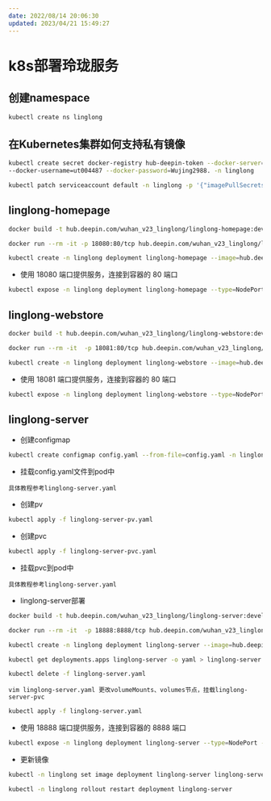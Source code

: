 ```yaml
---
date: 2022/08/14 20:06:30
updated: 2023/04/21 15:49:27
---
```


# k8s部署玲珑服务

## 创建namespace

```bash
kubectl create ns linglong
```

## 在Kubernetes集群如何支持私有镜像

```bash
kubectl create secret docker-registry hub-deepin-token --docker-server=hub.deepin.com \
--docker-username=ut004487 --docker-password=Wujing2988. -n linglong
```

```bash
kubectl patch serviceaccount default -n linglong -p '{"imagePullSecrets": [{"name": "hub-deepin-token"}]}'
```

## linglong-homepage

```bash
docker build -t hub.deepin.com/wuhan_v23_linglong/linglong-homepage:develop-snipe .
```

```bash
docker run --rm -it -p 18080:80/tcp hub.deepin.com/wuhan_v23_linglong/linglong-homepage:develop-snipe
```

```bash
kubectl create -n linglong deployment linglong-homepage --image=hub.deepin.com/wuhan_v23_linglong/linglong-homepage:develop-snipe
```
<!-- 
```bash
kubectl get deployments.apps linglong-homepage -o yaml > linglong-homepage.yaml
```

```bash
kubectl delete -f linglong-homepage.yaml
```

```text
vim linglong-homepage.yaml 将 namespace 从 default改为 linglong
```

```bash
kubectl apply -f linglong-homepage.yaml
``` -->

- 使用 18080 端口提供服务，连接到容器的 80 端口

```bash
kubectl expose -n linglong deployment linglong-homepage --type=NodePort --port=18080 --target-port=80
```

## linglong-webstore

```bash
docker build -t hub.deepin.com/wuhan_v23_linglong/linglong-webstore:develop-snipe .
```

```bash
docker run --rm -it  -p 18081:80/tcp hub.deepin.com/wuhan_v23_linglong/linglong-webstore:develop-snipe
```

```bash
kubectl create -n linglong deployment linglong-webstore --image=hub.deepin.com/wuhan_v23_linglong/linglong-webstore:develop-snipe
```

<!-- ```bash
kubectl get deployments.apps linglong-webstore -o yaml > linglong-webstore.yaml
```

```bash
kubectl delete -f linglong-webstore.yaml
```

```text
vim linglong-webstore.yaml 将 namespace 从 default改为 linglong
```

```bash
kubectl apply -f linglong-webstore.yaml
``` -->

- 使用 18081 端口提供服务，连接到容器的 80 端口

```bash
kubectl expose -n linglong deployment linglong-webstore --type=NodePort --port=18081 --target-port=80
```

## linglong-server

- 创建configmap

```bash
kubectl create configmap config.yaml --from-file=config.yaml -n linglong
```

- 挂载config.yaml文件到pod中

```text
具体教程参考linglong-server.yaml
```

- 创建pv

```bash
kubectl apply -f linglong-server-pv.yaml
```

- 创建pvc

```bash
kubectl apply -f linglong-server-pvc.yaml
```

- 挂载pvc到pod中

```text
具体教程参考linglong-server.yaml
```

- linglong-server部署

```bash
docker build -t hub.deepin.com/wuhan_v23_linglong/linglong-server:develop-snipe .
```

```bash
docker run --rm -it  -p 18888:8888/tcp hub.deepin.com/wuhan_v23_linglong/linglong-server:develop-snipe
```

```bash
kubectl create -n linglong deployment linglong-server --image=hub.deepin.com/wuhan_v23_linglong/linglong-server:develop-snipe
```

```bash
kubectl get deployments.apps linglong-server -o yaml > linglong-server.yaml
```

```bash
kubectl delete -f linglong-server.yaml
```

```text
vim linglong-server.yaml 更改volumeMounts、volumes节点，挂载linglong-server-pvc
```

```bash
kubectl apply -f linglong-server.yaml
```

- 使用 18888 端口提供服务，连接到容器的 8888 端口

```bash
kubectl expose -n linglong deployment linglong-server --type=NodePort --port=18888 --target-port=8888
```

- 更新镜像

```bash
kubectl -n linglong set image deployment linglong-server linglong-server=hub.deepin.com/wuhan_v23_linglong/linglong-server:develop-snipe
```

```bash
kubectl -n linglong rollout restart deployment linglong-server
```
